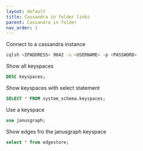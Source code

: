 ```yaml
---
layout: default
title: Cassandra in folder links
parent: Cassandra in folder
nav_order: 1
---
```


Connect to a cassandra instance  
```bash
cqlsh <IPADDRESS> 9042 -u <USERNAME> -p <PASSWORD>
```  
Show all keyspaces  
```sql
DESC keyspaces;
```
Show keyspaces with select statement  
```sql
SELECT * FROM system_schema.keyspaces;
```  
Use a keyspace  
```sql
use janusgraph;
```  
Show edges fro the janusgraph keyspace  
```sql
select * from edgestore;
```
